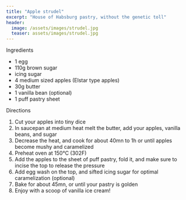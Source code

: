 ```yaml
---
title: "Apple strudel"
excerpt: "House of Habsburg pastry, without the genetic toll"
header:
  image: /assets/images/strudel.jpg
  teaser: assets/images/strudel.jpg
---
```

Ingredients

* 1 egg
* 110g brown sugar
* icing sugar
* 4 medium sized apples (Elstar type apples)
* 30g butter
* 1 vanilla bean (optional)
* 1 puff pastry sheet

Directions

1. Cut your apples into tiny dice
2. In saucepan at medium heat melt the butter, add your apples, vanilla beans, and sugar 
3. Decrease the heat, and cook for about 40mn to 1h or until apples become mushy and caramelized
4. Preheat oven at 150°C (302F)
5. Add the apples to the sheet of puff pastry, fold it, and make sure to incise the top to release the pressure
6. Add egg wash on the top, and sifted icing sugar for optimal caramelization (optional)
6. Bake for about 45mn, or until your pastry is golden
7. Enjoy with a scoop of vanilla ice cream! 
